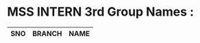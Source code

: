 # MSS INTERN 3rd Group Names :

| SNO | BRANCH | NAME |
| ----------- | ----------- | ----------- |
